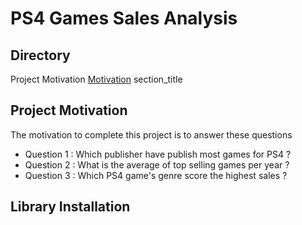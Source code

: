 # PS4 Games Sales Analysis 

## Directory 
Project Motivation
[Motivation](#Project_Motivation)
          section_title<a name="Project Motivation"></a>

## Project Motivation ##

The motivation to complete this project is to answer these questions 
* Question 1 : Which publisher have publish most games for PS4 ?
* Question 2 : What is the average of top selling games per year ?
* Question 3 : Which PS4 game's genre score the highest sales ?


## Library Installation ##



